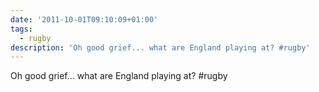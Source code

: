 ```yaml
---
date: '2011-10-01T09:10:09+01:00'
tags:
  - rugby
description: 'Oh good grief... what are England playing at? #rugby'
---
```

Oh good grief... what are England playing at? #rugby
